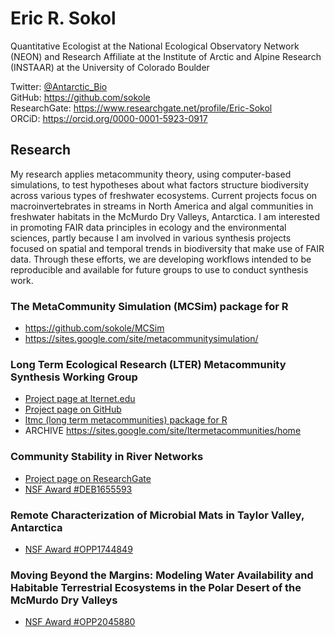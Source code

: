 # Eric R. Sokol   
Quantitative Ecologist at the National Ecological Observatory Network (NEON) and Research Affiliate at the Institute of Arctic and Alpine Research (INSTAAR) at the University of Colorado Boulder

Twitter: [@Antarctic_Bio](https://twitter.com/Antarctic_Bio)  
GitHub: https://github.com/sokole  
ResearchGate: https://www.researchgate.net/profile/Eric-Sokol  
ORCiD: https://orcid.org/0000-0001-5923-0917

## Research
My research applies metacommunity theory, using computer-based simulations, to test hypotheses about what factors structure biodiversity across various types of freshwater ecosystems. Current projects focus on macroinvertebrates in streams in North America and algal communities in freshwater habitats in the McMurdo Dry Valleys, Antarctica. I am interested in promoting FAIR data principles in ecology and the environmental sciences, partly because I am involved in various synthesis projects focused on spatial and temporal trends in biodiversity that make use of FAIR data. Through these efforts, we are developing workflows intended to be reproducible and available for future groups to use to conduct synthesis work.

### The MetaCommunity Simulation (MCSim) package for R  
* https://github.com/sokole/MCSim  
* https://sites.google.com/site/metacommunitysimulation/  

### Long Term Ecological Research (LTER) Metacommunity Synthesis Working Group
* [Project page at lternet.edu](https://lternet.edu/working-groups/synthesis-identify-metacommunity-dynamics-mediate-community-responses-disturbance-across-ecosystems-represented-lter-network/)
* [Project page on GitHub](https://github.com/sokole/ltermetacommunities)
* [ltmc (long term metacommunities) package for R](https://github.com/sokole/ltermetacommunities/tree/master/ltmc)
* ARCHIVE https://sites.google.com/site/ltermetacommunities/home

### Community Stability in River Networks
* [Project page on ResearchGate](https://www.researchgate.net/project/Community-Stability-in-River-Networks)
* [NSF Award #DEB1655593](https://www.nsf.gov/awardsearch/showAward?AWD_ID=1655593)

### Remote Characterization of Microbial Mats in Taylor Valley, Antarctica
* [NSF Award #OPP1744849](https://www.nsf.gov/awardsearch/showAward?AWD_ID=1744849)

### Moving Beyond the Margins: Modeling Water Availability and Habitable Terrestrial Ecosystems in the Polar Desert of the McMurdo Dry Valleys
* [NSF Award #OPP2045880](https://www.nsf.gov/awardsearch/showAward?AWD_ID=2045880)


##
